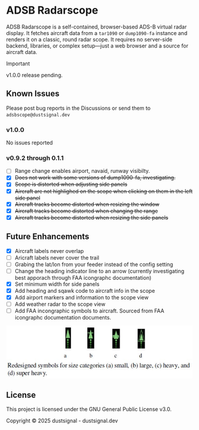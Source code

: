 # ADSB Radarscope

ADSB Radarscope is a self-contained, browser-based ADS-B virtual radar display. It fetches aircraft data from a `tar1090` or `dump1090-fa` instance and renders it on a classic, round radar scope. It requires no server-side backend, libraries, or complex setup—just a web browser and a source for aircraft data.

> [!IMPORTANT]
> v1.0.0 release pending.


## Known Issues
Please post bug reports in the Discussions or send them to `adsbscope@dustsignal.dev`

### v1.0.0

No issues reported

### v0.9.2 through 0.1.1
- [ ] Range change enables airport, navaid, runway visibilty.
- [x] ~~Does not work with some versions of dump1090-fa, investigating.~~
- [x] ~~Scope is distorted when adjusting side panels~~
- [x] ~~Aircraft are not highlighed on the scope when clicking on them in the left side panel~~
- [x] ~~Aircraft tracks become distorted when resizing the window~~
- [x] ~~Aircraft tracks become distorted when changing the range~~
- [x] ~~Aircraft tracks become distorted when resizing the side panels~~

## Future Enhancements

- [x] Aircraft labels never overlap
- [ ] Aricraft labels never cover the trail
- [ ] Grabing the lat/lon from your feeder instead of the config setting
- [ ] Change the heading indicator line to an arrow (currently investigating best apporach through FAA icongraphc documentation)
- [x] Set minimum width for side panels
- [x] Add heading and sqawk code to aircraft info in the scope
- [x] Add airport markers and information to the scope view
- [ ] Add weather radar to the scope view
- [ ] Add FAA incongraphic symbols to aircraft. Sourced from FAA icongraphc documentation documents.

![symbols](assets/ac-symbol.jpg)
      

## License

This project is licensed under the GNU General Public License v3.0.

Copyright © 2025 dustsignal - dustsignal.dev
